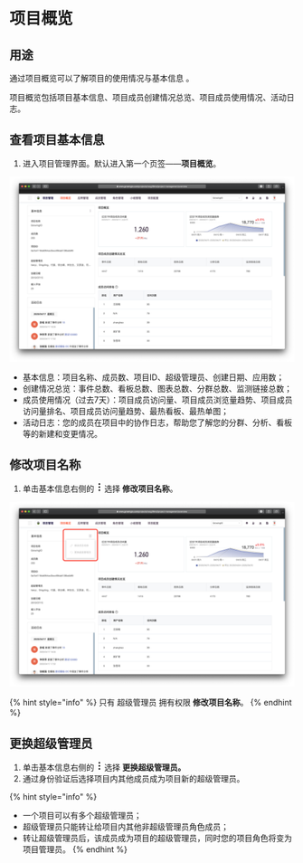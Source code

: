 # 项目概览

## 用途

通过项目概览可以了解项目的使用情况与基本信息 。

项目概览包括项目基本信息、项目成员创建情况总览、项目成员使用情况、活动日志。

## 查看项目基本信息

1. 进入项目管理界面。默认进入第一个页签——**项目概览**。

![](../../.gitbook/assets/ying-mu-jie-tu-20200418-xia-wu-4.44.05.png)

* 基本信息：项目名称、成员数、项目ID、超级管理员、创建日期、应用数；
* 创建情况总览：事件总数、看板总数、图表总数、分群总数、监测链接总数；
* 成员使用情况（过去7天）：项目成员访问量、项目成员浏览量趋势、项目成员访问量排名、项目成员访问量趋势、最热看板、最热单图；
* 活动日志：您的成员在项目中的协作日志，帮助您了解您的分群、分析、看板等的新建和变更情况。

## 修改项目名称

1. 单击基本信息右侧的 ![](../../.gitbook/assets/image%20%2893%29.png) 选择 **修改项目名称**。

![](../../.gitbook/assets/ying-mu-jie-tu-20200418-xia-wu-4.47.33.png)

{% hint style="info" %}
只有 超级管理员 拥有权限 **修改项目名称**。
{% endhint %}

## 更换超级管理员

1. 单击基本信息右侧的 ![](../../.gitbook/assets/image%20%2893%29.png) 选择 **更换超级管理员。**
2. 通过身份验证后选择项目内其他成员成为项目新的超级管理员。

{% hint style="info" %}
* 一个项目可以有多个超级管理员；
* 超级管理员只能转让给项目内其他非超级管理员角色成员；
* 转让超级管理员后，该成员成为项目的超级管理员，同时您的项目角色将变为项目管理员。
{% endhint %}



